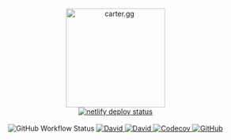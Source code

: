 <p align="center">
  <br>
  <a href="https://carter.gg/"><img src="https://carter.gg/android-chrome-512x512.png" alt="carter.gg" width="200"></a>
  <br>
  <a href="https://app.netlify.com/sites/bcarter97/deploys" title="netlify deploy status">
    <img src="https://api.netlify.com/api/v1/badges/de459d64-61de-4845-827a-acc4e00810ca/deploy-status" alt="netlify deploy status"/>
  </a>

  <br>
  <br>

  <img alt="GitHub Workflow Status" src="https://img.shields.io/github/workflow/status/bcarter97/bcarter97/ci%20pipeline?style=flat-square">

  <a href="https://david-dm.org/bcarter97/bcarter97" title="dependencies status">
    <img alt="David" src="https://img.shields.io/david/bcarter97/bcarter97?style=flat-square">
  </a>
  
  <a href="https://david-dm.org/bcarter97/bcarter97" title="dev dependencies status">
    <img alt="David" src="https://img.shields.io/david/dev/bcarter97/bcarter97?style=flat-square">
  </a>
  
  <a href="https://codecov.io/gh/bcarter97/bcarter97">
   <img alt="Codecov" src="https://img.shields.io/codecov/c/github/bcarter97/bcarter97?style=flat-square">
  </a>
  
  <a href="https://raw.githubusercontent.com/bcarter97/bcarter97/master/LICENSE">
    <img alt="GitHub" src="https://img.shields.io/github/license/bcarter97/bcarter97?style=flat-square">
  </a>
</p>
